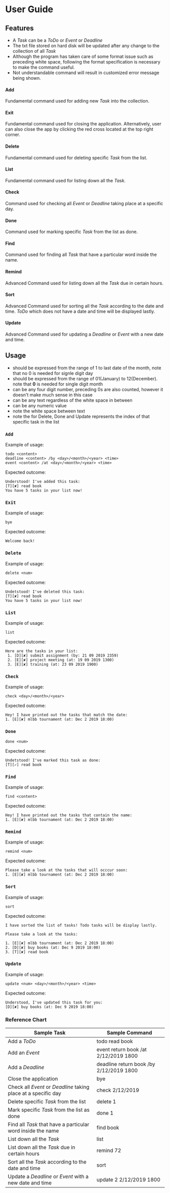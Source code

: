 # User Guide
## Features
* A *Task* can be a *ToDo* or *Event* or *Deadline* 
* The txt file stored on hard disk will be updated after any change to the collection of all *Task*
* Although the program has taken care of some format issue such as preceding white space, following the format specification is necessary to make the command useful. 
* Not understandable command will result in customized error message being shown. 
#### Add 
Fundamental command used for adding new *Task* into the collection.
#### Exit
Fundamental command used for closing the application. Alternatively, user can also close the app by clicking the red cross located at the top right corner. 
#### Delete
Fundamental command used for deleting specific *Task* from the list.
#### List
Fundamental command used for listing down all the *Task*. 
#### Check 
Command used for checking all *Event* or *Deadline* taking place at a specific day.
#### Done
Command used for marking specific *Task* from the list as done.
#### Find
Command used for finding all *Task* that have a particular word inside the name.
#### Remind 
Advanced Command used for listing down all the *Task* due in certain hours.
#### Sort
Advanced Command used for sorting all the *Task* according to the date and time. *ToDo* which does not have a date and time will be displayed lastly. 
#### Update
Advanced Command used for updating a *Deadline* or *Event* with a new date and time. 

## Usage
- **<day>** should be expressed from the range of 1 to last date of the month, note that no 0 is needed for signle digit day
- **<month>** should be expressed from the range of 01(January) to 12(December). note that **0** is needed for single digit month
- **<year>** can be any four digit number, preceding 0s are also counted, however it doesn't make much sense in this case
- **<content>** can be any text regardless of the white space in between
- **<num>** can be any numeric value
- note the white space between text 
- note the <num> for Delete, Done and Update represents the index of that specific task in the list
### `Add` 
Example of usage: 
```
todo <content>
deadline <content> /by <day>/<month>/<year> <time>
event <content> /at <day>/<month>/<year> <time>
```
Expected outcome:
```
Understood! I've added this task:
[T][✘] read book
You have 5 tasks in your list now!
```

### `Exit` 
Example of usage: 
```
bye
```
Expected outcome:
```
Welcome back!
```

### `Delete` 
Example of usage: 
```
delete <num>
```
Expected outcome:
```
Undetstood! I've deleted this task:
[T][✘] read book
You have 5 tasks in your list now!
```

### `List` 
Example of usage: 
```
list
```

Expected outcome:
```
Here are the tasks in your list:
 1. [D][✘] submit assignment (by: 21 09 2019 2359)
 2. [E][✘] project meeting (at: 19 09 2019 1300)
 3. [E][✘] training (at: 23 09 2019 1900)
```

### `Check` 
Example of usage: 
```
check <day>/<month>/<year>
```
Expected outcome:
```
Hey! I have printed out the tasks that match the date:
1. [E][✘] mlbb tournament (at: Dec 2 2019 18:00)
```

### `Done` 
```
done <num>
```
Expected outcome:
```
Undetstood! I've marked this task as done:
[T][✓] read book
```
### `Find` 
Example of usage: 
```
find <content>
```
Expected outcome:
```
Hey! I have printed out the tasks that contain the name:
1. [E][✘] mlbb tournament (at: Dec 2 2019 18:00)
```

### `Remind` 
Example of usage: 
```
remind <num>
```
Expected outcome:
```
Please take a look at the tasks that will occcur soon:
1. [E][✘] mlbb tournament (at: Dec 2 2019 18:00)
```

### `Sort` 
Example of usage: 
```
sort
```
Expected outcome:
```
I have sorted the list of tasks! Todo tasks will be display lastly.

Please take a look at the tasks:

1. [E][✘] mlbb tournament (at: Dec 2 2019 18:00)
2. [D][✘] buy books (at: Dec 9 2019 18:00)
3. [T][✘] read book
```

### `Update` 
Example of usage: 
```
update <num> <day>/<month>/<year> <time>
```
Expected outcome:
```
Understood, I've updated this task for you:
[D][✘] buy books (at: Dec 9 2019 18:00)
```

### Reference Chart
**Sample Task** | **Sample Command**
------------ | -------------
Add a *ToDo* | todo read book
Add an *Event* | event return book /at 2/12/2019 1800
Add a *Deadline* | deadline return book /by 2/12/2019 1800
Close the application | bye
Check all *Event* or *Deadline* taking place at a specific day | check 2/12/2019
Delete specific *Task* from the list | delete 1
Mark specific *Task* from the list as done | done 1
Find all *Task* that have a particular word inside the name | find book
List down all the *Task* | list
List down all the *Task* due in certain hours | remind 72
Sort all the *Task* according to the date and time | sort
Update a *Deadline* or *Event* with a new date and time | update 2 2/12/2019 1800


